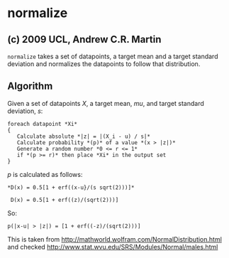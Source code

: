 normalize
=========

(c) 2009 UCL, Andrew C.R. Martin
--------------------------------

`normalize` takes a set of datapoints, a target mean and a target
standard deviation and normalizes the datapoints to follow that
distribution.

Algorithm
---------

Given a set of datapoints *X*, a target mean, *mu*, and target
standard deviation, *s*:

```
foreach datapoint *Xi*
{
   Calculate absolute *|z| = |(X_i - u) / s|*
   Calculate probability *(p)* of a value *(x > |z|)*
   Generate a random number *0 <= r <= 1*
   if *(p >= r)* then place *Xi* in the output set
}
```


*p* is calculated as follows:

```
*D(x) = 0.5[1 + erf((x-u}/(s sqrt(2)))]*

 D(x) = 0.5[1 + erf((z)/(sqrt(2)))]
```

So:
```
p(|x-u| > |z|) = [1 + erf((-z)/(sqrt(2)))]
```

This is taken from
http://mathworld.wolfram.com/NormalDistribution.html and checked
http://www.stat.wvu.edu/SRS/Modules/Normal/males.html
